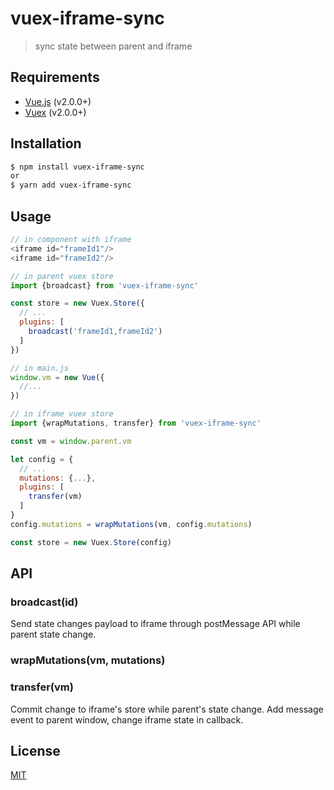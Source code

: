 # vuex-iframe-sync

> sync state between parent and iframe

## Requirements

- [Vue.js](https://vuejs.org) (v2.0.0+)
- [Vuex](http://vuex.vuejs.org) (v2.0.0+)

## Installation

```bash
$ npm install vuex-iframe-sync
or
$ yarn add vuex-iframe-sync
```

## Usage

```js
// in component with iframe
<iframe id="frameId1"/>
<iframe id="frameId2"/>

// in parent vuex store
import {broadcast} from 'vuex-iframe-sync'

const store = new Vuex.Store({
  // ...
  plugins: [
    broadcast('frameId1,frameId2')
  ]
})

// in main.js
window.vm = new Vue({
  //...
})

// in iframe vuex store
import {wrapMutations, transfer} from 'vuex-iframe-sync'

const vm = window.parent.vm

let config = {
  // ...
  mutations: {...},
  plugins: [
    transfer(vm)
  ]
}
config.mutations = wrapMutations(vm, config.mutations)

const store = new Vuex.Store(config)
```

## API

### broadcast(id)

Send state changes payload to iframe through postMessage API while parent state change.

### wrapMutations(vm, mutations)


### transfer(vm)

Commit change to iframe's store while parent's state change.
Add message event to parent window, change iframe state in callback.

## License

[MIT](http://opensource.org/licenses/MIT)